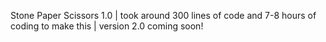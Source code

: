 Stone Paper Scissors 1.0 |
took around 300 lines of code and 7-8 hours of coding to make this |
version 2.0 coming soon!
